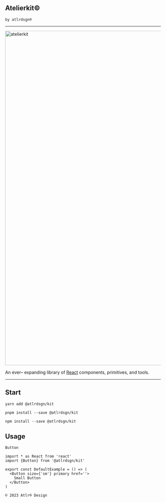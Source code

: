 <!-- @format -->

## Atelierkit©

`by atlrdsgn®`

<hr />

<a href="https://docs.atlrdsgn.com">
  <img width="1080" alt="atelierkit" src="https://cdn.atlrdsgn.com/assets/github/atlrdsgn/file.cover.png">
</a>

An ever– expanding library of [React](https://reactjs.org/) components, primitives, and tools.

<hr />

## Start

```yarn
yarn add @atlrdsgn/kit
```

```pnpm
pnpm install --save @atlrdsgn/kit
```

```npm
npm install --save @atlrdsgn/kit
```

## Usage

`Button`

```tsx
import * as React from 'react'
import {Button} from '@atlrdsgn/kit'

export const DefaultExample = () => (
  <Button size={'sm'} primary href=''>
    Small Button
  </Button>
)
```

`© 2023 Atlr® Design`
